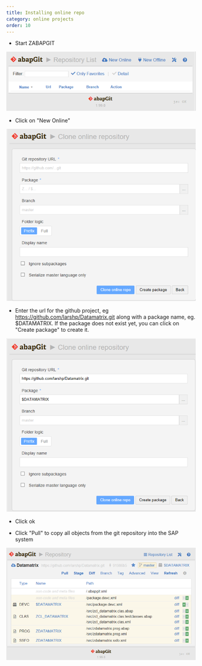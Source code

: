 ```yaml
---
title: Installing online repo
category: online projects
order: 10
---
```


* Start ZABAPGIT

![](img/start.png)

* Click on "New Online"

![](img/clone1.png)

* Enter the url for the github project, eg https://github.com/larshp/Datamatrix.git along with a package name, eg. $DATAMATRIX. If the package does not exist yet, you can click on "Create package" to create it.

![](img/clone2.png)

* Click ok

* Click "Pull" to copy all objects from the git repository into the SAP system

![](img/installed.png)